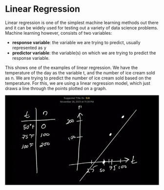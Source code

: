 # Linear Regression

Linear regression is one of the simplest machine learning methods out there and it can be widely used for testing out a variety of data science problems. Machine learning however, consists of two variables:

* **response variable**: the variable we are trying to predict, usually represented as y
* **predictor variable**: the variable(s) on which we are trying to predict the response variable. 

This shows one of the examples of linear regression. We have the temperature of the day as the variable t, and the number of ice cream sold as n. We are trying to predict the number of ice cream sold based on the temperature. For this, we are using a linear regression model, which just draws a line through the points plotted on a graph. 

![](../assets/Pasted%20image%2020220906130330.png)